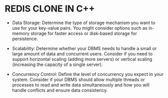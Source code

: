 # REDIS CLONE IN C++
- Data Storage: Determine the type of storage mechanism you want to use for your key-value pairs. You might consider options such as in-memory storage for faster access or disk-based storage for persistence.

- Scalability: Determine whether your DBMS needs to handle a small or large amount of data and concurrent users. Consider if you need to support horizontal scaling (adding more servers) or vertical scaling (increasing the capacity of a single server).

- Concurrency Control: Define the level of concurrency you expect in your system. Consider if your DBMS should allow multiple threads or processes to read and write data simultaneously and how you will handle conflicts and ensure data consistency.